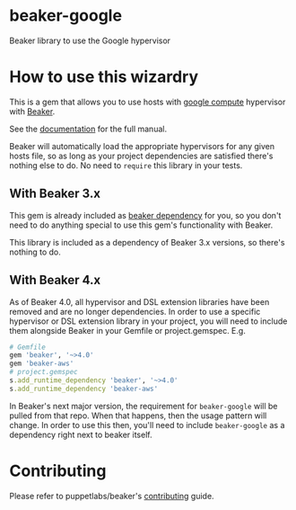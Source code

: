 # beaker-google

Beaker library to use the Google hypervisor

# How to use this wizardry

This is a gem that allows you to use hosts with [google compute](google_compute_engine.md) hypervisor with [Beaker](https://github.com/puppetlabs/beaker).

See the [documentation](docs/manual.md) for the full manual.

Beaker will automatically load the appropriate hypervisors for any given hosts file, so as long as your project dependencies are satisfied there's nothing else to do. No need to `require` this library in your tests.

## With Beaker 3.x
This gem is already included as [beaker dependency](https://github.com/puppetlabs/beaker/blob/master/beaker.gemspec)
for you, so you don't need to do anything special to use this gem's
functionality with Beaker.

This library is included as a dependency of Beaker 3.x versions, so there's nothing to do.

## With Beaker 4.x

As of Beaker 4.0, all hypervisor and DSL extension libraries have been removed and are no longer dependencies. In order to use a specific hypervisor or DSL extension library in your project, you will need to include them alongside Beaker in your Gemfile or project.gemspec. E.g.

~~~ruby
# Gemfile
gem 'beaker', '~>4.0'
gem 'beaker-aws'
# project.gemspec
s.add_runtime_dependency 'beaker', '~>4.0'
s.add_runtime_dependency 'beaker-aws'
~~~

In Beaker's next major version, the requirement for `beaker-google` will be
pulled from that repo. When that happens, then the usage pattern will change.
In order to use this then, you'll need to include `beaker-google` as a dependency
right next to beaker itself.

# Contributing

Please refer to puppetlabs/beaker's [contributing](https://github.com/puppetlabs/beaker/blob/master/CONTRIBUTING.md) guide.
